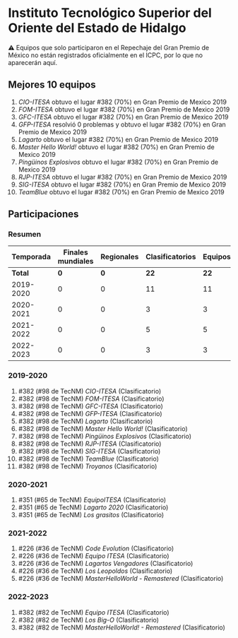 ---
---

# Instituto Tecnológico Superior del Oriente del Estado de Hidalgo

:warning: Equipos que solo participaron en el Repechaje del Gran Premio de México no están registrados oficialmente en el ICPC, por lo que no aparecerán aquí.

## Mejores 10 equipos

1. _CIO-ITESA_ obtuvo el lugar #382 (70%) en Gran Premio de Mexico 2019
1. _FOM-ITESA_ obtuvo el lugar #382 (70%) en Gran Premio de Mexico 2019
1. _GFC-ITESA_ obtuvo el lugar #382 (70%) en Gran Premio de Mexico 2019
1. _GFP-ITESA_ resolvió 0 problemas y obtuvo el lugar #382 (70%) en Gran Premio de Mexico 2019
1. _Lagarto_ obtuvo el lugar #382 (70%) en Gran Premio de Mexico 2019
1. _Master Hello World!_ obtuvo el lugar #382 (70%) en Gran Premio de Mexico 2019
1. _Pingüinos Explosivos_ obtuvo el lugar #382 (70%) en Gran Premio de Mexico 2019
1. _RJP-ITESA_ obtuvo el lugar #382 (70%) en Gran Premio de Mexico 2019
1. _SIG-ITESA_ obtuvo el lugar #382 (70%) en Gran Premio de Mexico 2019
1. _TeamBlue_ obtuvo el lugar #382 (70%) en Gran Premio de Mexico 2019

## Participaciones

### Resumen

| Temporada | Finales mundiales | Regionales | Clasificatorios | Equipos |
| --- | --- | --- | --- | --- |
| **Total** | **0** | **0** | **22** | **22** |
| 2019-2020 | 0 | 0 | 11 | 11 |
| 2020-2021 | 0 | 0 | 3 | 3 |
| 2021-2022 | 0 | 0 | 5 | 5 |
| 2022-2023 | 0 | 0 | 3 | 3 |

### 2019-2020

1. #382 (#98 de TecNM) _CIO-ITESA_ (Clasificatorio)
1. #382 (#98 de TecNM) _FOM-ITESA_ (Clasificatorio)
1. #382 (#98 de TecNM) _GFC-ITESA_ (Clasificatorio)
1. #382 (#98 de TecNM) _GFP-ITESA_ (Clasificatorio)
1. #382 (#98 de TecNM) _Lagarto_ (Clasificatorio)
1. #382 (#98 de TecNM) _Master Hello World!_ (Clasificatorio)
1. #382 (#98 de TecNM) _Pingüinos Explosivos_ (Clasificatorio)
1. #382 (#98 de TecNM) _RJP-ITESA_ (Clasificatorio)
1. #382 (#98 de TecNM) _SIG-ITESA_ (Clasificatorio)
1. #382 (#98 de TecNM) _TeamBlue_ (Clasificatorio)
1. #382 (#98 de TecNM) _Troyanos_ (Clasificatorio)

### 2020-2021

1. #351 (#65 de TecNM) _EquipoITESA_ (Clasificatorio)
1. #351 (#65 de TecNM) _Lagarto 2020_ (Clasificatorio)
1. #351 (#65 de TecNM) _Los grasitos_ (Clasificatorio)

### 2021-2022

1. #226 (#36 de TecNM) _Code Evolution_ (Clasificatorio)
1. #226 (#36 de TecNM) _Equipo ITESA_ (Clasificatorio)
1. #226 (#36 de TecNM) _Lagartos Vengadores_ (Clasificatorio)
1. #226 (#36 de TecNM) _Los Leopoldos_ (Clasificatorio)
1. #226 (#36 de TecNM) _MasterHelloWorld - Remastered_ (Clasificatorio)

### 2022-2023

1. #382 (#82 de TecNM) _Equipo ITESA_ (Clasificatorio)
1. #382 (#82 de TecNM) _Los Big-O_ (Clasificatorio)
1. #382 (#82 de TecNM) _MasterHelloWorld! - Remastered_ (Clasificatorio)



